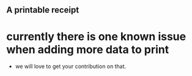 ## A printable receipt
# currently there is one known issue when adding more data to print
- we will love to get your contribution on that.